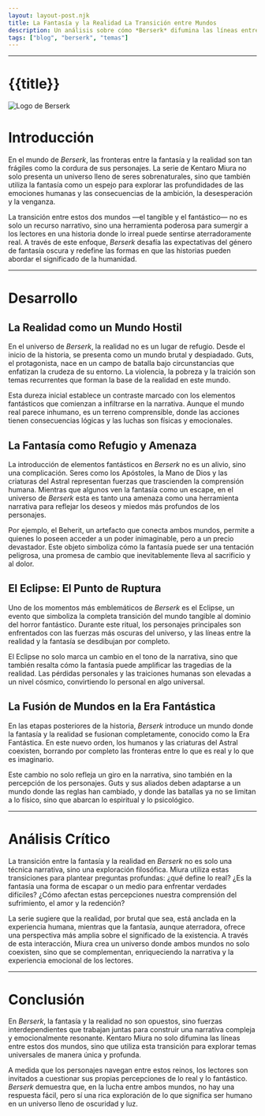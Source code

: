```yaml
---
layout: layout-post.njk
title: La Fantasía y la Realidad La Transición entre Mundos
description: Un análisis sobre cómo *Berserk* difumina las líneas entre la fantasía y la realidad, explorando los límites de ambos
tags: ["blog", "berserk", "temas"]
---
```

---

# {{title}}

![Logo de Berserk](/img/fantasiia.jpeg)
# Introducción

En el mundo de *Berserk*, las fronteras entre la fantasía y la realidad son tan frágiles como la cordura de sus personajes. La serie de Kentaro Miura no solo presenta un universo lleno de seres sobrenaturales, sino que también utiliza la fantasía como un espejo para explorar las profundidades de las emociones humanas y las consecuencias de la ambición, la desesperación y la venganza.

La transición entre estos dos mundos —el tangible y el fantástico— no es solo un recurso narrativo, sino una herramienta poderosa para sumergir a los lectores en una historia donde lo irreal puede sentirse aterradoramente real. A través de este enfoque, *Berserk* desafía las expectativas del género de fantasía oscura y redefine las formas en que las historias pueden abordar el significado de la humanidad.

---

# Desarrollo

## La Realidad como un Mundo Hostil

En el universo de *Berserk*, la realidad no es un lugar de refugio. Desde el inicio de la historia, se presenta como un mundo brutal y despiadado. Guts, el protagonista, nace en un campo de batalla bajo circunstancias que enfatizan la crudeza de su entorno. La violencia, la pobreza y la traición son temas recurrentes que forman la base de la realidad en este mundo.

Esta dureza inicial establece un contraste marcado con los elementos fantásticos que comienzan a infiltrarse en la narrativa. Aunque el mundo real parece inhumano, es un terreno comprensible, donde las acciones tienen consecuencias lógicas y las luchas son físicas y emocionales.

## La Fantasía como Refugio y Amenaza

La introducción de elementos fantásticos en *Berserk* no es un alivio, sino una complicación. Seres como los Apóstoles, la Mano de Dios y las criaturas del Astral representan fuerzas que trascienden la comprensión humana. Mientras que algunos ven la fantasía como un escape, en el universo de *Berserk* esta es tanto una amenaza como una herramienta narrativa para reflejar los deseos y miedos más profundos de los personajes.

Por ejemplo, el Beherit, un artefacto que conecta ambos mundos, permite a quienes lo poseen acceder a un poder inimaginable, pero a un precio devastador. Este objeto simboliza cómo la fantasía puede ser una tentación peligrosa, una promesa de cambio que inevitablemente lleva al sacrificio y al dolor.

## El Eclipse: El Punto de Ruptura

Uno de los momentos más emblemáticos de *Berserk* es el Eclipse, un evento que simboliza la completa transición del mundo tangible al dominio del horror fantástico. Durante este ritual, los personajes principales son enfrentados con las fuerzas más oscuras del universo, y las líneas entre la realidad y la fantasía se desdibujan por completo.

El Eclipse no solo marca un cambio en el tono de la narrativa, sino que también resalta cómo la fantasía puede amplificar las tragedias de la realidad. Las pérdidas personales y las traiciones humanas son elevadas a un nivel cósmico, convirtiendo lo personal en algo universal.

## La Fusión de Mundos en la Era Fantástica

En las etapas posteriores de la historia, *Berserk* introduce un mundo donde la fantasía y la realidad se fusionan completamente, conocido como la Era Fantástica. En este nuevo orden, los humanos y las criaturas del Astral coexisten, borrando por completo las fronteras entre lo que es real y lo que es imaginario.

Este cambio no solo refleja un giro en la narrativa, sino también en la percepción de los personajes. Guts y sus aliados deben adaptarse a un mundo donde las reglas han cambiado, y donde las batallas ya no se limitan a lo físico, sino que abarcan lo espiritual y lo psicológico.

---

# Análisis Crítico

La transición entre la fantasía y la realidad en *Berserk* no es solo una técnica narrativa, sino una exploración filosófica. Miura utiliza estas transiciones para plantear preguntas profundas: ¿qué define lo real? ¿Es la fantasía una forma de escapar o un medio para enfrentar verdades difíciles? ¿Cómo afectan estas percepciones nuestra comprensión del sufrimiento, el amor y la redención?

La serie sugiere que la realidad, por brutal que sea, está anclada en la experiencia humana, mientras que la fantasía, aunque aterradora, ofrece una perspectiva más amplia sobre el significado de la existencia. A través de esta interacción, Miura crea un universo donde ambos mundos no solo coexisten, sino que se complementan, enriqueciendo la narrativa y la experiencia emocional de los lectores.

---

# Conclusión

En *Berserk*, la fantasía y la realidad no son opuestos, sino fuerzas interdependientes que trabajan juntas para construir una narrativa compleja y emocionalmente resonante. Kentaro Miura no solo difumina las líneas entre estos dos mundos, sino que utiliza esta transición para explorar temas universales de manera única y profunda.

A medida que los personajes navegan entre estos reinos, los lectores son invitados a cuestionar sus propias percepciones de lo real y lo fantástico. *Berserk* demuestra que, en la lucha entre ambos mundos, no hay una respuesta fácil, pero sí una rica exploración de lo que significa ser humano en un universo lleno de oscuridad y luz.
